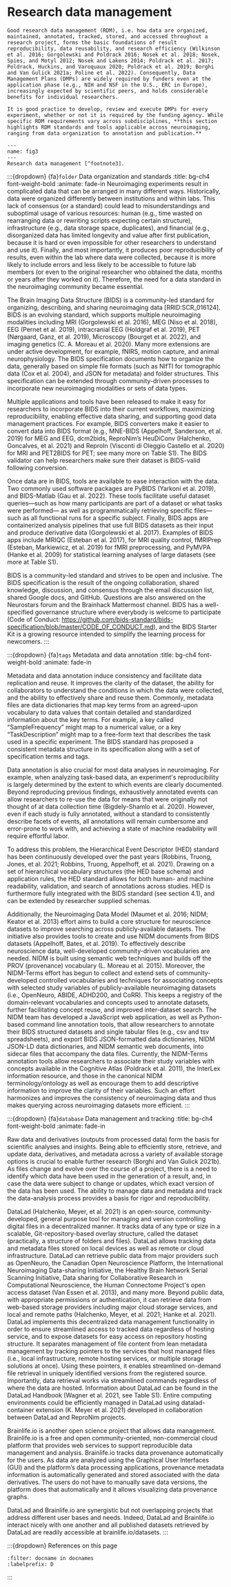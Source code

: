 Research data management
=========================================================

```{admonition} Issue
Good research data management (RDM), i.e. how data are organized, maintained, annotated, tracked, stored, and accessed throughout a research project, forms the basic foundations of result reproducibility, data reusability, and research efficiency (Wilkinson et al. 2016; Gorgolewski and Poldrack 2016; Nosek et al. 2018; Nosek, Spies, and Motyl 2012; Nosek and Lakens 2014; Poldrack et al. 2017; Poldrack, Huckins, and Varoquaux 2020; Poldrack et al. 2019; Borghi and Van Gulick 2021a; Poline et al. 2022). Consequently, Data Management Plans (DMPs) are widely required by funders even at the application phase (e.g., NIH and NSF in the U.S., ERC in Europe), increasingly expected by scientific peers, and holds considerable benefits for individual researchers.
```

```{admonition} What do we provide
It is good practice to develop, review and execute DMPs for every experiment, whether or not it is required by the funding agency. While specific RDM requirements vary across subdisciplines, **this section highlights RDM standards and tools applicable across neuroimaging, ranging from data organization to annotation and publication.**
```

```{figure} ../figures/fig3.png
---
name: fig3
---
Research data management [^footnote3].
```

:::{dropdown} {fa}`folder` Data organization and standards
:title: bg-ch4 font-weight-bold
:animate: fade-in
Neuroimaging experiments result in complicated data that can be arranged in many different ways. Historically, data were organized differently between institutions and within labs. This lack of consensus (or a standard) could lead to misunderstandings and suboptimal usage of various resources: human (e.g., time wasted on rearranging data or rewriting scripts expecting certain structure), infrastructure (e.g., data storage space, duplicates), and financial (e.g., disorganized data has limited longevity and value after first publication, because it is hard or even impossible for other researchers to understand and use it). Finally, and most importantly, it produces poor reproducibility of results, even within the lab where data were collected, because it is more likely to include errors and less likely to be accessible to future lab members (or even to the original researcher who obtained the data, months or years after they worked on it). Therefore, the need for a data standard in the neuroimaging community became essential.
 
The Brain Imaging Data Structure (BIDS) is a community-led standard for organizing, describing, and sharing neuroimaging data [RRID:SCR_016124]. BIDS is an evolving standard, which supports multiple neuroimaging modalities including MRI (Gorgolewski et al. 2016), MEG (Niso et al. 2018), EEG (Pernet et al. 2019), intracranial EEG (Holdgraf et al. 2019), PET (Nørgaard, Ganz, et al. 2019), Microscopy (Bourget et al. 2022), and imaging genetics (C. A. Moreau et al. 2020). Many more extensions are under active development, for example, fNIRS, motion capture, and animal neurophysiology. The BIDS specification documents how to organize the data, generally based on simple file formats (such as NIfTI for tomographic data (Cox et al. 2004), and JSON for metadata) and folder structures. This specification can be extended through community-driven processes to incorporate new neuroimaging modalities or sets of data types. 
 
Multiple applications and tools have been released to make it easy for researchers to incorporate BIDS into their current workflows, maximizing reproducibility, enabling effective data sharing, and supporting good data management practices. For example, BIDS converters make it easier to convert data into BIDS format (e.g., MNE-BIDS (Appelhoff, Sanderson, et al. 2019) for MEG and EEG, dcm2bids, ReproNim’s HeuDiConv (Halchenko, Goncalves, et al. 2021) and ReproIn (Visconti di Oleggio Castello et al. 2020) for MRI and PET2BIDS for PET; see many more on Table S1). The BIDS validator can help researchers make sure their dataset is BIDS-valid following conversion.
 
Once data are in BIDS, tools are available to ease interaction with the data. Two commonly used software packages are PyBIDS (Yarkoni et al. 2019), and BIDS-Matlab (Gau et al. 2022). These tools facilitate useful dataset queries—such as how many participants are part of a dataset or what tasks were performed— as well as programmatically retrieving specific files—such as all functional runs for a specific subject. Finally, BIDS apps are containerized analysis pipelines that use full BIDS datasets as their input and produce derivative data (Gorgolewski et al. 2017). Examples of BIDS apps include MRIQC (Esteban et al. 2017), for MRI quality control, fMRIPrep (Esteban, Markiewicz, et al. 2019) for fMRI preprocessing, and PyMVPA (Hanke et al. 2009) for statistical learning analyses of large datasets (see more at Table S1).
 
BIDS is a community-led standard and strives to be open and inclusive. The BIDS specification is the result of the ongoing collaboration, shared knowledge, discussion, and consensus through the email discussion list, shared Google docs, and GitHub. Questions are also answered on the Neurostars forum and the Brainhack Mattermost channel. BIDS has a well-specified governance structure where everybody is welcome to participate (Code of Conduct: https://github.com/bids-standard/bids-specification/blob/master/CODE_OF_CONDUCT.md), and the BIDS Starter Kit is a growing resource intended to simplify the learning process for newcomers.
:::


:::{dropdown} {fa}`tags` Metadata and data annotation
:title: bg-ch4 font-weight-bold
:animate: fade-in

Metadata and data annotation induce consistency and facilitate data replication and reuse. It improves the clarity of the dataset, the ability for collaborators to understand the conditions in which the data were collected, and the ability to effectively share and reuse them. Commonly, metadata files are data dictionaries that map key terms from an agreed-upon vocabulary to data values that contain detailed and standardized information about the key terms. For example, a key called “SampleFrequency” might map to a numerical value, or a key “TaskDescription” might map to a free-form text that describes the task used in a specific experiment. The BIDS standard has proposed a consistent metadata structure in its specification along with a set of specification terms and tags. 
 
Data annotation is also crucial for most data analyses in neuroimaging. For example, when analyzing task-based data, an experiment's reproducibility is largely determined by the extent to which events are clearly documented. Beyond reproducing previous findings, exhaustively annotated events can allow researchers to re-use the data for means that were originally not thought of at data collection time (Bigdely-Shamlo et al. 2020). However, even if each study is fully annotated, without a standard to consistently describe facets of events, all annotations will remain cumbersome and error-prone to work with, and achieving a state of machine readability will require effortful labor.
 
To address this problem, the Hierarchical Event Descriptor (HED) standard has been continuously developed over the past years (Robbins, Truong, Jones, et al. 2021; Robbins, Truong, Appelhoff, et al. 2021). Drawing on a set of hierarchical vocabulary structures (the HED base schema) and application rules, the HED standard allows for both human- and machine readability, validation, and search of annotations across studies. HED is furthermore fully integrated with the BIDS standard (see section 4.1), and can be extended by researcher supplied schemas.
 
Additionally, the Neuroimaging Data Model (Maumet et al. 2016; NIDM; Keator et al. 2013) effort aims to build a core structure for neuroscience datasets to improve searching across publicly-available datasets. The initiative also provides tools to create and use NIDM documents from BIDS datasets (Appelhoff, Bates, et al. 2019). To effectively describe neuroscience data, well-developed community-driven vocabularies are needed. NIDM is built using semantic web techniques and builds off the PROV (provenance) vocabulary (L. Moreau et al. 2015). Moreover, the NIDM-Terms effort has begun to collect and extend sets of community-developed controlled vocabularies and techniques for associating concepts with selected study variables of publicly-available neuroimaging datasets (i.e., OpenNeuro, ABIDE, ADHD200, and CoRR). This keeps a registry of the domain-relevant vocabularies and concepts used to annotate datasets, further facilitating concept reuse, and improved inter-dataset search. The NIDM team has developed a JavaScript web application, as well as Python-based command line annotation tools, that allow researchers to annotate their BIDS structured datasets and single tabular files (e.g., csv and tsv spreadsheets), and export BIDS JSON-formatted data dictionaries, NIDM JSON-LD data dictionaries, and NIDM semantic web documents, into sidecar files that accompany the data files. Currently, the NIDM-Terms annotation tools allow researchers to associate their study variables with concepts available in the Cognitive Atlas (Poldrack et al. 2011), the InterLex information resource, and those in the canonical NIDM terminology/ontology as well as encourage them to add descriptive information to improve the clarity of their variables. Such an effort harmonizes and improves the consistency of neuroimaging data and thus makes querying across neuroimaging datasets more efficient.
:::


:::{dropdown} {fa}`database` Data management and tracking
:title: bg-ch4 font-weight-bold
:animate: fade-in

Raw data and derivatives (outputs from processed data) form the basis for scientific analyses and insights. Being able to efficiently store, retrieve, and update data, derivatives, and metadata across a variety of available storage options is crucial to enable further research (Borghi and Van Gulick 2021b). As files change and evolve over the course of a project, there is a need to identify which data have been used in the generation of a result, and, in case the data were subject to change or updates, which exact version of the data has been used. The ability to manage data and metadata and track the data-analysis process provides a basis for rigor and reproducibility.
 
DataLad (Halchenko, Meyer, et al. 2021) is an open-source, community-developed, general purpose tool for managing and version controlling digital files in a decentralized manner. It tracks data of any type or size in a scalable, Git-repository-based overlay structure, called the dataset (practically, a structure of folders and files). DataLad allows tracking data and metadata files stored on local devices as well as remote or cloud infrastructure. DataLad can retrieve public data from major providers such as OpenNeuro, the Canadian Open Neuroscience Platform, the International Neuroimaging Data-sharing Initiative, the Healthy Brain Network Serial Scanning Initiative, Data sharing for Collaborative Research in Computational Neuroscience, the Human Connectome Project's open access dataset (Van Essen et al. 2013), and many more. Beyond public data, with appropriate permissions or authentication, it can retrieve data from web-based storage providers including major cloud storage services, and local and remote paths (Halchenko, Meyer, et al. 2021; Hanke et al. 2021). DataLad implements this decentralized data management functionality in order to ensure streamlined access to tracked data regardless of hosting service, and to expose datasets for easy access on repository hosting structure. It separates management of file content from lean metadata management by tracking pointers to the services that host managed files (i.e., local infrastructure, remote hosting services, or multiple storage solutions at once). Using these pointers, it enables streamlined on-demand file retrieval in uniquely identified versions from the registered source. Importantly, data retrieval works via streamlined commands regardless of where the data are hosted. Information about DataLad can be found in the DataLad Handbook (Wagner et al. 2021, see Table S1). Entire computing environments could be efficiently managed in DataLad using datalad-container extension (K. Meyer et al. 2021) developed in collaboration between DataLad and ReproNim projects.
 
Brainlife.io is another open science project that allows data management. Brainlife.io is a free and open community-oriented, non-commercial cloud platform that provides web services to support reproducible data management and analysis. Brainlife.io tracks data provenance automatically for the users. As data are analyzed using the Graphical User Interfaces (GUI) and the platform’s data processing applications, provenance metadata information is automatically generated and stored associated with the data derivatives. The users do not have to manually save data versions, the platform does that automatically and it allows visualizing data provenance graphs. 
 
DataLad and Brainlife.io are synergistic but not overlapping projects that address different user bases and needs. Indeed, DataLad and Brainlife.io interact nicely with one another and all published datasets retrieved by DataLad are readily accessible at brainlife.io/datasets.
:::

[^footnote3]: Sources: Icons from the Noun Project: Structure by Adam Baihaqi from NounProject.com; Metadata by M. Oki Orlando; Data Management by ProSymbols; Logos: used with permission by the copyright holders.

:::{dropdown} References on this page
```{bibliography}
:filter: docname in docnames
:labelprefix: D
```
:::
